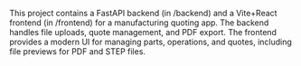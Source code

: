 <!-- Use this file to provide workspace-specific custom instructions to Copilot. For more details, visit https://code.visualstudio.com/docs/copilot/copilot-customization#_use-a-githubcopilotinstructionsmd-file -->

This project contains a FastAPI backend (in /backend) and a Vite+React frontend (in /frontend) for a manufacturing quoting app. The backend handles file uploads, quote management, and PDF export. The frontend provides a modern UI for managing parts, operations, and quotes, including file previews for PDF and STEP files.
